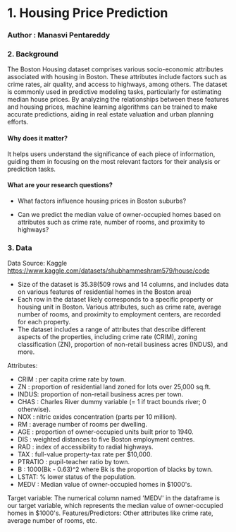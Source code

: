 # 1. Housing Price Prediction
### Author : Manasvi Pentareddy

### 2. Background
The Boston Housing dataset comprises various socio-economic attributes associated with housing in Boston. These attributes include factors such as crime rates, air quality, and access to highways, among others. The dataset is commonly used in predictive modeling tasks, particularly for estimating median house prices. By analyzing the relationships between these features and housing prices, machine learning algorithms can be trained to make accurate predictions, aiding in real estate valuation and urban planning efforts.

#### Why does it matter?

It helps users understand the significance of each piece of information, guiding them in focusing on the most relevant factors for their analysis or prediction tasks.

#### What are your research questions?

* What factors influence housing prices in Boston suburbs?

* Can we predict the median value of owner-occupied homes based on attributes such as crime rate, number of rooms, and proximity to highways?
  
### 3. Data
Data Source: Kaggle
https://www.kaggle.com/datasets/shubhammeshram579/house/code

* Size of the dataset is 35.38(509 rows and 14 columns, and includes data on various features of residential homes in the Boston area)
* Each row in the dataset likely corresponds to a specific property or housing unit in Boston. Various attributes, such as crime rate, average number of rooms, and proximity to employment centers, are recorded for each property.
* The dataset includes a range of attributes that describe different aspects of the properties, including crime rate (CRIM), zoning classification (ZN), proportion of non-retail business acres (INDUS), and more.

Attributes:
* CRIM : per capita crime rate by town.
* ZN : proportion of residential land zoned for lots over 25,000 sq.ft.
* INDUS: proportion of non-retail business acres per town.
* CHAS : Charles River dummy variable (= 1 if tract bounds river; 0 otherwise).
* NOX : nitric oxides concentration (parts per 10 million).
* RM : average number of rooms per dwelling.
* AGE : proportion of owner-occupied units built prior to 1940.
* DIS : weighted distances to five Boston employment centres.
* RAD : index of accessibility to radial highways.
* TAX : full-value property-tax rate per $10,000.
* PTRATIO : pupil-teacher ratio by town.
* B : 1000(Bk - 0.63)^2 where Bk is the proportion of blacks by town.
* LSTAT: % lower status of the population.
* MEDV : Median value of owner-occupied homes in $1000's.

Target variable: The numerical column named 'MEDV' in the dataframe is our target variable, which represents the median value of owner-occupied homes in $1000's.
Features/Predictors: Other attributes like crime rate, average number of rooms, etc.
